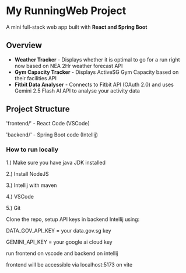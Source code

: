 # **My RunningWeb Project**

A mini full-stack web app built with **React and Spring Boot**

## **Overview**

* **Weather Tracker** - Displays whether it is optimal to go for a run right now based on NEA 2Hr weather forecast API
* **Gym Capacity Tracker** - Displays ActiveSG Gym Capacity based on their facilities API
* **Fitbit Data Analyser** - Connects to Fitbit API (OAuth 2.0) and uses Gemini 2.5 Flash AI API to analyse your activity data

## **Project Structure**
'frontend/' - React Code (VSCode)

'backend/' - Spring Boot code (Intellij)

### **How to run locally**

1.) Make sure you have java JDK installed

2.) Install NodeJS

3.) Intellij with maven

4.) VSCode

5.) Git

Clone the repo, setup API keys in backend Intellij using:

DATA_GOV_API_KEY = your data.gov.sg key 

GEMINI_API_KEY = your google ai cloud key

run frontend on vscode and backend on intellij

frontend will be accessible via localhost:5173 on vite
